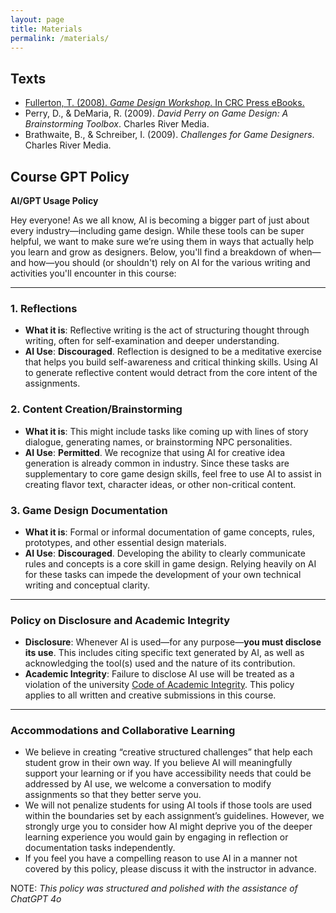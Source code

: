 ```yaml
---
layout: page
title: Materials
permalink: /materials/
---
```

## Texts

- [Fullerton, T. (2008). *Game Design Workshop*. In CRC Press eBooks.](https://doi.org/10.1201/b13172)
- Perry, D., & DeMaria, R. (2009). *David Perry on Game Design: A Brainstorming Toolbox*. Charles River Media.
- Brathwaite, B., & Schreiber, I. (2009). *Challenges for Game Designers*. Charles River Media.

## Course GPT Policy

**AI/GPT Usage Policy**

Hey everyone! As we all know, AI is becoming a bigger part of just about every industry—including game design. While these tools can be super helpful, we want to make sure we’re using them in ways that actually help you learn and grow as designers. Below, you'll find a breakdown of when—and how—you should (or shouldn't) rely on AI for the various writing and activities you'll encounter in this course:

---

### 1. Reflections

- **What it is**: Reflective writing is the act of structuring thought through writing, often for self-examination and deeper understanding.
- **AI Use**: **Discouraged**. Reflection is designed to be a meditative exercise that helps you build self-awareness and critical thinking skills. Using AI to generate reflective content would detract from the core intent of the assignments.

### 2. Content Creation/Brainstorming

- **What it is**: This might include tasks like coming up with lines of story dialogue, generating names, or brainstorming NPC personalities.
- **AI Use**: **Permitted**. We recognize that using AI for creative idea generation is already common in industry. Since these tasks are supplementary to core game design skills, feel free to use AI to assist in creating flavor text, character ideas, or other non-critical content.

### 3. Game Design Documentation

- **What it is**: Formal or informal documentation of game concepts, rules, prototypes, and other essential design materials.
- **AI Use**: **Discouraged**. Developing the ability to clearly communicate rules and concepts is a core skill in game design. Relying heavily on AI for these tasks can impede the development of your own technical writing and conceptual clarity.

---

### Policy on Disclosure and Academic Integrity

- **Disclosure**: Whenever AI is used—for any purpose—**you must disclose its use**. This includes citing specific text generated by AI, as well as acknowledging the tool(s) used and the nature of its contribution.
- **Academic Integrity**: Failure to disclose AI use will be treated as a violation of the university [Code of Academic Integrity](https://catalog.upenn.edu/pennbook/code-of-academic-integrity/). This policy applies to all written and creative submissions in this course.

---

### Accommodations and Collaborative Learning

- We believe in creating “creative structured challenges” that help each student grow in their own way. If you believe AI will meaningfully support your learning or if you have accessibility needs that could be addressed by AI use, we welcome a conversation to modify assignments so that they better serve you.
- We will not penalize students for using AI tools if those tools are used within the boundaries set by each assignment’s guidelines. However, we strongly urge you to consider how AI might deprive you of the deeper learning experience you would gain by engaging in reflection or documentation tasks independently.
- If you feel you have a compelling reason to use AI in a manner not covered by this policy, please discuss it with the instructor in advance.

NOTE: *This policy was structured and polished with the assistance of ChatGPT 4o*
